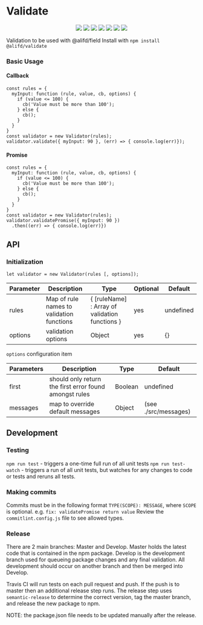 # Validate

<p align="center">
  <a href="https://www.npmjs.org/package/@alifd/validate"><img src="https://img.shields.io/npm/v/@alifd/validate.svg"></a>
  <a href="https://www.npmjs.org/package/@alifd/validate"><img src="https://img.shields.io/npm/dm/@alifd/validate.svg"></a>
  <a href="https://codecov.io/gh/alibaba-fusion/validate"><img src="https://codecov.io/gh/alibaba-fusion/validate/branch/master/graph/badge.svg"></a>
  <a href="https://travis-ci.com/alibaba-fusion/validate"><img src="https://travis-ci.com/alibaba-fusion/validate.svg?branch=master"></a>
  <a href="http://makeapullrequest.com"><img src="https://img.shields.io/badge/PRs-welcome-brightgreen.svg"></a>
  <a href="https://github.com/alibaba-fusion/validate/blob/master/LICENSE"><img src="https://img.shields.io/badge/license-MIT-brightgreen.svg"></a>
  <a href="https://github.com/semantic-release/semantic-release"><img src="https://img.shields.io/badge/%20%20%F0%9F%93%A6%F0%9F%9A%80-semantic--release-e10079.svg"></a>
</p>


Validation to be used with @alifd/field
Install with `npm install @alifd/validate`

### Basic Usage

#### Callback
```
const rules = {
  myInput: function (rule, value, cb, options) {
    if (value <= 100) {
      cb('Value must be more than 100');
    } else {
      cb();
    }
  }
}
const validator = new Validator(rules);
validator.validate({ myInput: 90 }, (err) => { console.log(err)});
```

#### Promise
```
const rules = {
  myInput: function (rule, value, cb, options) {
    if (value <= 100) {
      cb('Value must be more than 100');
    } else {
      cb();
    }
  }
}
const validator = new Validator(rules);
validator.validatePromise({ myInput: 90 })
  .then((err) => { console.log(err)})
```

## API
### Initialization
```
let validator = new Validator(rules [, options]);
```

|Parameter | Description | Type | Optional |Default |
|-----------|------------------------------------------|------------|-------|--------|
| rules | Map of rule names to validation functions | { [ruleName] : Array of validation functions } | yes | undefined
| options | validation options | Object | yes | {} |

`options` configuration item

| Parameters | Description | Type |Default |
|-----------|------------------------------------------|-----------|--------|
| first | should only return the first error found amongst rules | Boolean | undefined
| messages | map to override default messages | Object | (see ./src/messages)



## Development

### Testing
`npm run test` - triggers a one-time full run of all unit tests
`npm run test-watch` - triggers a run of all unit tests, but watches for any changes to code or tests and reruns all tests.


### Making commits
Commits must be in the following format `TYPE(SCOPE): MESSAGE`, where `SCOPE` is optional.
e.g. `fix: validatePromise return value`
Review the `commitlint.config.js` file to see allowed types.

### Release
There are 2 main branches: Master and Develop. Master holds the latest code that is contained in the npm package. Develop is the development branch used for queueing package changes and any final validation. All development should occur on another branch and then be merged into Develop. 

Travis CI will run tests on each pull request and push. If the push is to master then an additional release step runs. The release step uses `semantic-release` to determine the correct version, tag the master branch, and release the new package to npm. 

NOTE: the package.json file needs to be updated manually after the release.